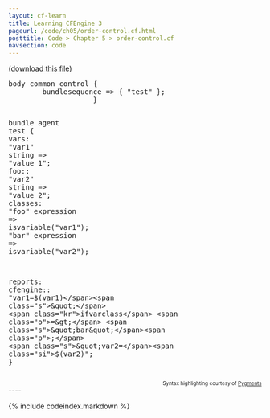 ```yaml
---
layout: cf-learn
title: Learning CFEngine 3
pageurl: /code/ch05/order-control.cf.html
posttitle: Code > Chapter 5 > order-control.cf
navsection: code
---
```


[(download this file)](https://raw.github.com/zzamboni/cf-learn.info/master/src/ch05/order-control.cf)

<div class="highlight"><pre><span class="k">body</span> <span class="k">common</span> <span class="k">control</span> <span class="p">{</span>
        <span class="kr">bundlesequence</span> <span class="o">=&gt;</span> <span class="p">{</span> <span class="s">&quot;test&quot;</span> <span class="p">};</span>
                    <span class="p">}</span>

<span class="k">bundle</span> <span class="k">agent</span> <span class="nf">test</span>
<span class="p">{</span>
  <span class="kd">vars</span><span class="p">:</span>
      <span class="p">&quot;</span><span class="nv">var1</span><span class="p">&quot;</span> <span class="kt">string</span> <span class="o">=&gt;</span> <span class="s">&quot;value 1&quot;</span><span class="p">;</span>
    <span class="nc">foo</span><span class="p">::</span>
      <span class="p">&quot;</span><span class="nv">var2</span><span class="p">&quot;</span> <span class="kt">string</span> <span class="o">=&gt;</span> <span class="s">&quot;value 2&quot;</span><span class="p">;</span>
  <span class="kd">classes</span><span class="p">:</span>
      <span class="s">&quot;foo&quot;</span> <span class="kr">expression</span> <span class="o">=&gt;</span> <span class="nf">isvariable</span><span class="p">(</span><span class="s">&quot;var1&quot;</span><span class="p">);</span>
      <span class="s">&quot;bar&quot;</span> <span class="kr">expression</span> <span class="o">=&gt;</span> <span class="nf">isvariable</span><span class="p">(</span><span class="s">&quot;var2&quot;</span><span class="p">);</span>

  <span class="kd">reports</span><span class="p">:</span>
    <span class="nc">cfengine</span><span class="p">::</span>
      <span class="s">&quot;var1=</span><span class="si">$(var1)</span><span class="s">&quot;</span>
        <span class="kr">ifvarclass</span> <span class="o">=&gt;</span> <span class="s">&quot;bar&quot;</span><span class="p">;</span>
      <span class="s">&quot;var2=</span><span class="si">$(var2)</span><span class="s">&quot;</span><span class="p">;</span>
<span class="p">}</span>
</pre></div>

<div align="right"><font size="-2">Syntax highlighting courtesy of <a href="http://blog.zzamboni.org/cfengine3-lexer-for-pygments">Pygments</a></font></div>
----

{% include codeindex.markdown %}
